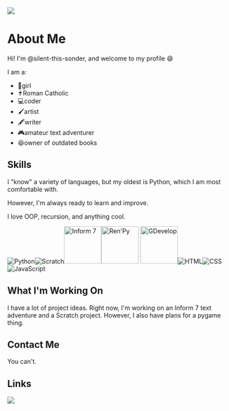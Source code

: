 <img src="https://avatars.githubusercontent.com/u/143755460?v=4">
<h1>About Me</h1>
<p>Hi! I'm @silent-this-sonder, and welcome to my profile 😄</p>

<p>I am a:</p>
<ul>
<li>👧girl</li>
<li>✝️Roman Catholic</li>
<li>💻coder</li>
<li>🖌️artist</li>
<li>🖋️writer</li>
<li>🎮amateur text adventurer</li>
<li>😆owner of outdated books</li>
</ul>

<h2>Skills</h2>
<p>I "know" a variety of languages, but my oldest is Python, which I am most comfortable with.</p>
<p>However, I'm always ready to learn and improve.</p>
<p>I love OOP, recursion, and anything cool.</p>

<img src="https://upload.wikimedia.org/wikipedia/commons/thumb/1/1f/Python_logo_01.svg/85px-Python_logo_01.svg.png" alt="Python"><img src="https://upload.wikimedia.org/wikipedia/commons/thumb/b/b1/Scratch_S.svg/64px-Scratch_S.svg.png" alt="Scratch"><img src="https://github.com/ganelson/inform/blob/master/resources/Imagery/app_images/informfile.iconset/icon_128x128.png?raw=true" alt="Inform 7" height=85px><img src="https://www.renpy.org/static/index-logo.png" alt="Ren'Py" height=85px> <img src="https://upload.wikimedia.org/wikipedia/commons/thumb/5/54/GDevelop_complete_logo_%28purple_background%29.svg/640px-GDevelop_complete_logo_%28purple_background%29.svg.png" alt="GDevelop" height=85px><img src="https://upload.wikimedia.org/wikipedia/commons/thumb/6/61/HTML5_logo_and_wordmark.svg/85px-HTML5_logo_and_wordmark.svg.png" alt="HTML"><img src="https://upload.wikimedia.org/wikipedia/commons/thumb/d/d5/CSS3_logo_and_wordmark.svg/60px-CSS3_logo_and_wordmark.svg.png?20160530175649" alt="CSS"> <img src="https://upload.wikimedia.org/wikipedia/commons/thumb/9/99/Unofficial_JavaScript_logo_2.svg/85px-Unofficial_JavaScript_logo_2.svg.png" alt="JavaScript">

<h2>What I'm Working On</h2>
<p>I have a lot of project ideas.  Right now, I'm working on an Inform 7 text adventure and a Scratch project.  However, I also have plans for a pygame thing.</p>

<h2>Contact Me</h2>
<p>You can't.</p>

<h2>Links</h2>
<a href="https://scratch.mit.edu/users/TeenyTea/"><img src="https://upload.wikimedia.org/wikipedia/commons/thumb/b/b1/Scratch_S.svg/64px-Scratch_S.svg.png"></a>
